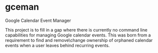 # gceman
Google Calendar Event Manager

This project is to fill in a gap where there is currently no command line capabilities for managing
Google calendar events. This was born from a requirement to find and remove\change ownership of
orphaned calendar events when a user leaves behind recurring events.
